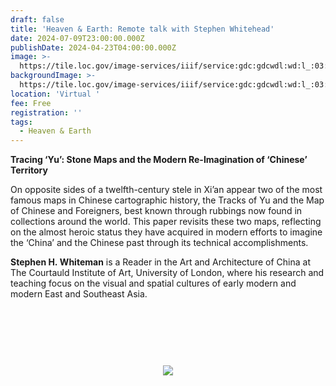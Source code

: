 ```yaml
---
draft: false
title: 'Heaven & Earth: Remote talk with Stephen Whitehead'
date: 2024-07-09T23:00:00.000Z
publishDate: 2024-04-23T04:00:00.000Z
image: >-
  https://tile.loc.gov/image-services/iiif/service:gdc:gdcwdl:wd:l_:03:04:8:wdl_03048:001/1239,1029,1528,753/full/0/default.jpg
backgroundImage: >-
  https://tile.loc.gov/image-services/iiif/service:gdc:gdcwdl:wd:l_:03:04:8:wdl_03048:001/1239,1029,1528,753/full/0/default.jpg
location: 'Virtual '
fee: Free
registration: ''
tags:
  - Heaven & Earth
---
```


**Tracing ‘Yu’: Stone Maps and the Modern Re-Imagination of ‘Chinese’ Territory**

On opposite sides of a twelfth-century stele in Xi’an appear two of the most famous maps in Chinese cartographic history, the Tracks of Yu and the Map of Chinese and Foreigners, best known through rubbings now found in collections around the world. This paper revisits these two maps, reflecting on the almost heroic status they have acquired in modern efforts to imagine the ‘China’ and the Chinese past through its technical accomplishments.

**Stephen H. Whiteman** is a Reader in the Art and Architecture of China at The Courtauld Institute of Art, University of London, where his research and teaching focus on the visual and spatial cultures of early modern and modern East and Southeast Asia.

<link href="https://widgets.ticketleap.com/v2/widget.css" media="screen" rel="stylesheet" type="text/css" /><script src="https://widgets.ticketleap.com/v2/widget.js" type="text/javascript"></script><div id="tl-widget-wrapper-0b38605d-7d52-49d2-8295-a001b9f476f6"><script type="text/javascript">tl_widget.update_widget("https://bplmaps.ticketleap.com/widget/v2/", "0b38605d-7d52-49d2-8295-a001b9f476f6", "events=heaven--earth-remote-talk-with-stephen-whitehead&accent_color=#1a1a37");</script><!--[if IE 6]><div style="display:none"><![endif]--><div style="width: 100%; display: table; height: 200px;"><div style="display: table-cell; vertical-align: middle; text-align: center;"><img src="https://widgets.ticketleap.com/v2/loading.gif" /></div></div><!--[if IE 6]></div><![endif]--></div><input type="hidden" id="tl-affiliate-url-0b38605d-7d52-49d2-8295-a001b9f476f6" name="tl-affiliate-url-0b38605d-7d52-49d2-8295-a001b9f476f6" value="https://www.ticketleap.com/solutions/sell-tickets-online?rc=WIDGET-STO"><input type="hidden" id="tl-show-event-name-0b38605d-7d52-49d2-8295-a001b9f476f6" name="tl-show-event-name-0b38605d-7d52-49d2-8295-a001b9f476f6" value="true"><input type="hidden" id="tl-show-event-location-0b38605d-7d52-49d2-8295-a001b9f476f6" name="tl-show-event-location-0b38605d-7d52-49d2-8295-a001b9f476f6" value="true"><input type="hidden" id="tl-show-event-dates-0b38605d-7d52-49d2-8295-a001b9f476f6" name="tl-show-event-dates-0b38605d-7d52-49d2-8295-a001b9f476f6" value="true">
